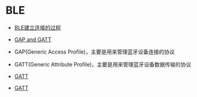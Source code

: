 # BLE

* [BLE建立连接的过程](https://www.cnblogs.com/iini/p/8972635.html)
* [GAP and GATT](https://learn.adafruit.com/introduction-to-bluetooth-low-energy/gap)

* GAP(Generic Access Profile)，主要是用来管理蓝牙设备连接的协议
* GATT(Generic Attribute Profile)，主要是用来管理蓝牙设备数据传输的协议

* [GATT](https://www.cnblogs.com/iini/p/12334646.html)

* [GATT](http://doc.iotxx.com/index.php?diff=2345&mobileaction=toggle_view_desktop)